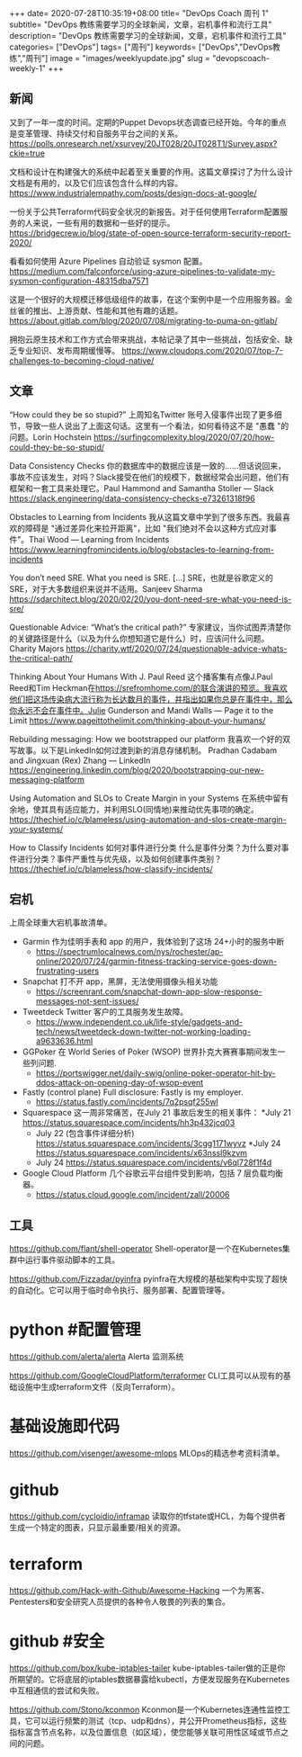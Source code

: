 +++
date= 2020-07-28T10:35:19+08:00
title= "DevOps Coach 周刊 1"
subtitle= "DevOps 教练需要学习的全球新闻，文章，宕机事件和流行工具"
description= "DevOps 教练需要学习的全球新闻，文章，宕机事件和流行工具"
categories= ["DevOps"]
tags= ["周刊"]
keywords= ["DevOps","DevOps教练","周刊"]
image = "images/weeklyupdate.jpg"
slug = "devopscoach-weekly-1"
+++



## 新闻

又到了一年一度的时间。定期的Puppet Devops状态调查已经开始。今年的重点是变革管理、持续交付和自服务平台之间的关系。
<https://polls.onresearch.net/xsurvey/20JT028/20JT028T1/Survey.aspx?ckie=true>

文档和设计在构建强大的系统中起着至关重要的作用。这篇文章探讨了为什么设计文档是有用的，以及它们应该包含什么样的内容。
<https://www.industrialempathy.com/posts/design-docs-at-google/>

一份关于公共Terraform代码安全状况的新报告。对于任何使用Terraform配置服务的人来说，一些有用的数据和一些好的提示。
<https://bridgecrew.io/blog/state-of-open-source-terraform-security-report-2020/>

看看如何使用 Azure Pipelines 自动验证 sysmon 配置。
<https://medium.com/falconforce/using-azure-pipelines-to-validate-my-sysmon-configuration-48315dba7571>

这是一个很好的大规模迁移低级组件的故事，在这个案例中是一个应用服务器。金丝雀的推出、上游贡献、性能和其他有趣的话题。
<https://about.gitlab.com/blog/2020/07/08/migrating-to-puma-on-gitlab/>

拥抱云原生技术和工作方式会带来挑战，本帖记录了其中一些挑战，包括安全、缺乏专业知识、发布周期缓慢等。
<https://www.cloudops.com/2020/07/top-7-challenges-to-becoming-cloud-native/>

## 文章

“How could they be so stupid?” 上周知名Twitter 账号入侵事件出现了更多细节，导致一些人说出了上面这句话。这里有一个看法，如何看待这不是 "愚蠢 "的问题。Lorin Hochstein
<https://surfingcomplexity.blog/2020/07/20/how-could-they-be-so-stupid/>

Data Consistency Checks 你的数据库中的数据应该是一致的......但话说回来，事故不应该发生，对吗？Slack接受在他们的规模下，数据经常会出问题，他们有框架和一套工具来处理它。Paul Hammond and Samantha Stoller — Slack
<https://slack.engineering/data-consistency-checks-e73261318f96>

Obstacles to Learning from Incidents 我从这篇文章中学到了很多东西。我最喜欢的障碍是 "通过差异化来拉开距离"，比如 "我们绝对不会以这种方式应对事件"。Thai Wood — Learning from Incidents
<https://www.learningfromincidents.io/blog/obstacles-to-learning-from-incidents>

You don’t need SRE. What you need is SRE. […] SRE，也就是谷歌定义的SRE，对于大多数组织来说并不适用。Sanjeev Sharma
<https://sdarchitect.blog/2020/02/20/you-dont-need-sre-what-you-need-is-sre/>

Questionable Advice: “What’s the critical path?” 专家建议，当你试图弄清楚你的关键路径是什么（以及为什么你想知道它是什么）时，应该问什么问题。Charity Majors
<https://charity.wtf/2020/07/24/questionable-advice-whats-the-critical-path/>

Thinking About Your Humans With J. Paul Reed 这个播客集有点像J.Paul Reed和Tim Heckman在<https://srefromhome.com/的联合演讲的预览。我喜欢他们把这场传染病大流行称为长达数月的事件，并指出如果你总是在事件中，那么你永远不会在事件中。Julie> Gunderson and Mandi Walls — Page it to the Limit
<https://www.pageittothelimit.com/thinking-about-your-humans/>

Rebuilding messaging: How we bootstrapped our platform 我喜欢一个好的双写故事。以下是LinkedIn如何过渡到新的消息存储机制。 Pradhan Cadabam and Jingxuan (Rex) Zhang — LinkedIn
<https://engineering.linkedin.com/blog/2020/bootstrapping-our-new-messaging-platform>

Using Automation and SLOs to Create Margin in your Systems 在系统中留有余地，使其具有适应能力，并利用SLO(同情地)来推动优先事项的确定。
<https://thechief.io/c/blameless/using-automation-and-slos-create-margin-your-systems/>

How to Classify Incidents  如何对事件进行分类 什么是事件分类？为什么要对事件进行分类？事件严重性与优先级，以及如何创建事件类别？
<https://thechief.io/c/blameless/how-classify-incidents/>

## 宕机

上周全球重大宕机事故清单。

* Garmin 作为佳明手表和 app 的用户，我体验到了这场 24+小时的服务中断
  * <https://spectrumlocalnews.com/nys/rochester/ap-online/2020/07/24/garmin-fitness-tracking-service-goes-down-frustrating-users>
* Snapchat 打不开 app，黑屏，无法使用摄像头相关功能
  * <https://screenrant.com/snapchat-down-app-slow-response-messages-not-sent-issues/>
* Tweetdeck  Twitter 客户的工具服务发生故障。
  * <https://www.independent.co.uk/life-style/gadgets-and-tech/news/tweetdeck-down-twitter-not-working-loading-a9633636.html>
* GGPoker  在 World Series of Poker (WSOP) 世界扑克大赛赛事期间发生一些列问题.
  * <https://portswigger.net/daily-swig/online-poker-operator-hit-by-ddos-attack-on-opening-day-of-wsop-event>
* Fastly (control plane) Full disclosure: Fastly is my employer.
  * <https://status.fastly.com/incidents/7q2psqf255wl>
* Squarespace  这一周非常痛苦，在July 21 事故后发生的相关事件：
  *July 21  <https://status.squarespace.com/incidents/hh3p432jcq03>
  * July 22 (包含事件详细分析) <https://status.squarespace.com/incidents/3cgg1171wyvz>
  *July 24 <https://status.squarespace.com/incidents/x63nssl9kzvm>
  * July 24 <https://status.squarespace.com/incidents/v6ql728f1f4d>
* Google Cloud Platform 几个谷歌云平台组件受到影响，包括 7 层负载均衡器。
  * <https://status.cloud.google.com/incident/zall/20006>

## 工具

<https://github.com/flant/shell-operator>
Shell-operator是一个在Kubernetes集群中运行事件驱动脚本的工具。

<https://github.com/Fizzadar/pyinfra>
pyinfra在大规模的基础架构中实现了超快的自动化。它可以用于临时命令执行、服务部署、配置管理等。

# python #配置管理

<https://github.com/alerta/alerta>
Alerta 监测系统

<https://github.com/GoogleCloudPlatform/terraformer>
CLI工具可以从现有的基础设施中生成terraform文件（反向Terraform）。

# 基础设施即代码

<https://github.com/visenger/awesome-mlops>
MLOps的精选参考资料清单。

# github

<https://github.com/cycloidio/inframap>
读取你的tfstate或HCL，为每个提供者生成一个特定的图表，只显示最重要/相关的资源。

# terraform

<https://github.com/Hack-with-Github/Awesome-Hacking>
一个为黑客、Pentesters和安全研究人员提供的各种令人敬畏的列表的集合。

# github #安全

<https://github.com/box/kube-iptables-tailer>
kube-iptables-tailer做的正是你所期望的。它将底层的iptables数据暴露给kubectl，方便发现服务在Kubernetes中互相通信的尝试和失败。

<https://github.com/Stono/kconmon>
Kconmon是一个Kubernetes连通性监控工具，它可以运行频繁的测试（tcp、udp和dns），并公开Prometheus指标，这些指标富含节点名称，以及位置信息（如区域），使您能够关联可用性区域或节点之间的问题。
